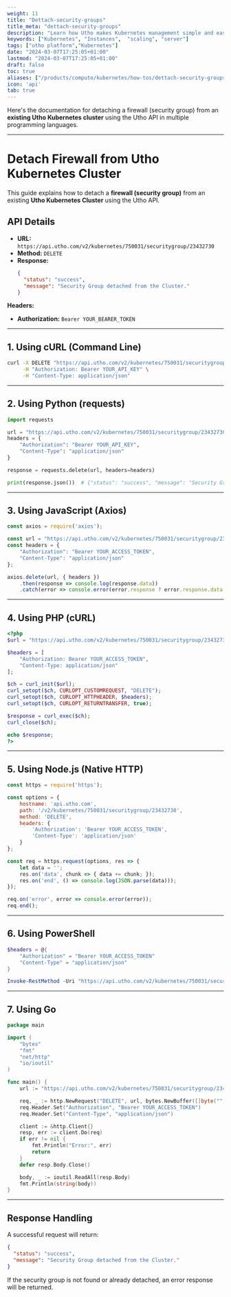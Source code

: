 ```yaml
---
weight: 11
title: "Dettach-security-groups"
title_meta: "dettach-security-groups"
description: "Learn how Utho makes Kubernetes management simple and easy so you easily anticipate your kubernetes infrastructure costs"
keywords: ["Kubernetes", "Instances",  "scaling", "server"]
tags: ["utho platform","Kubernetes"]
date: "2024-03-07T17:25:05+01:00"
lastmod: "2024-03-07T17:25:05+01:00"
draft: false
toc: true
aliases: ["/products/compute/kubernetes/how-tos/dettach-security-groups"]
icon: 'api'
tab: true
---
```

Here's the documentation for detaching a firewall (security group) from an **existing Utho Kubernetes cluster** using the Utho API in multiple programming languages.

---

# **Detach Firewall from Utho Kubernetes Cluster**

This guide explains how to detach a **firewall (security group)** from an existing **Utho Kubernetes Cluster** using the Utho API.

## **API Details**

* **URL:** `https://api.utho.com/v2/kubernetes/750031/securitygroup/23432730`
* **Method:** `DELETE`
* **Response:**
  ```json
  {
    "status": "success",
    "message": "Security Group detached from the Cluster."
  }
  ```

**Headers:**

* **Authorization:** `Bearer YOUR_BEARER_TOKEN`

---

## **1. Using cURL (Command Line)**

```sh
curl -X DELETE "https://api.utho.com/v2/kubernetes/750031/securitygroup/23432730" \
     -H "Authorization: Bearer YOUR_API_KEY" \
     -H "Content-Type: application/json"
```

---

## **2. Using Python (requests)**

```python
import requests

url = "https://api.utho.com/v2/kubernetes/750031/securitygroup/23432730"
headers = {
    "Authorization": "Bearer YOUR_API_KEY",
    "Content-Type": "application/json"
}

response = requests.delete(url, headers=headers)

print(response.json())  # {"status": "success", "message": "Security Group detached from the Cluster."}
```

---

## **3. Using JavaScript (Axios)**

```javascript
const axios = require('axios');

const url = "https://api.utho.com/v2/kubernetes/750031/securitygroup/23432730";
const headers = {
    "Authorization": "Bearer YOUR_ACCESS_TOKEN",
    "Content-Type": "application/json"
};

axios.delete(url, { headers })
    .then(response => console.log(response.data))
    .catch(error => console.error(error.response ? error.response.data : error.message));
```

---

## **4. Using PHP (cURL)**

```php
<?php
$url = "https://api.utho.com/v2/kubernetes/750031/securitygroup/23432730";

$headers = [
    "Authorization: Bearer YOUR_ACCESS_TOKEN",
    "Content-Type: application/json"
];

$ch = curl_init($url);
curl_setopt($ch, CURLOPT_CUSTOMREQUEST, "DELETE");
curl_setopt($ch, CURLOPT_HTTPHEADER, $headers);
curl_setopt($ch, CURLOPT_RETURNTRANSFER, true);

$response = curl_exec($ch);
curl_close($ch);

echo $response;
?>
```

---

## **5. Using Node.js (Native HTTP)**

```javascript
const https = require('https');

const options = {
    hostname: 'api.utho.com',
    path: '/v2/kubernetes/750031/securitygroup/23432730',
    method: 'DELETE',
    headers: {
        'Authorization': 'Bearer YOUR_ACCESS_TOKEN',
        'Content-Type': 'application/json'
    }
};

const req = https.request(options, res => {
    let data = '';
    res.on('data', chunk => { data += chunk; });
    res.on('end', () => console.log(JSON.parse(data)));
});

req.on('error', error => console.error(error));
req.end();
```

---

## **6. Using PowerShell**

```powershell
$headers = @{
    "Authorization" = "Bearer YOUR_ACCESS_TOKEN"
    "Content-Type" = "application/json"
}

Invoke-RestMethod -Uri "https://api.utho.com/v2/kubernetes/750031/securitygroup/23432730" -Method Delete -Headers $headers
```

---

## **7. Using Go**

```go
package main

import (
	"bytes"
	"fmt"
	"net/http"
	"io/ioutil"
)

func main() {
	url := "https://api.utho.com/v2/kubernetes/750031/securitygroup/23432730"

	req, _ := http.NewRequest("DELETE", url, bytes.NewBuffer([]byte("")))
	req.Header.Set("Authorization", "Bearer YOUR_ACCESS_TOKEN")
	req.Header.Set("Content-Type", "application/json")

	client := &http.Client{}
	resp, err := client.Do(req)
	if err != nil {
		fmt.Println("Error:", err)
		return
	}
	defer resp.Body.Close()

	body, _ := ioutil.ReadAll(resp.Body)
	fmt.Println(string(body))
}
```

---

## **Response Handling**

A successful request will return:

```json
{
  "status": "success",
  "message": "Security Group detached from the Cluster."
}
```

If the security group is not found or already detached, an error response will be returned.
